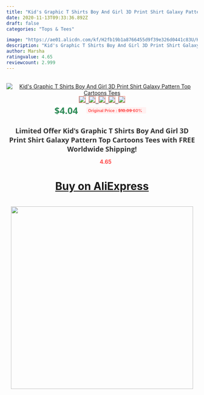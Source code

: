 ```yaml
---
title: "Kid's Graphic T Shirts Boy And Girl 3D Print Shirt Galaxy Pattern Top Cartoons Tees"
date: 2020-11-13T09:33:36.892Z
draft: false
categories: "Tops & Tees"

image: "https://ae01.alicdn.com/kf/H2fb19b1a8766455d9f39e326d0441c83U/Kid-s-Graphic-T-Shirts-Boy-And-Girl-3D-Print-Shirt-Galaxy-Pattern-Top-Cartoons-Tees.jpg"
description: "Kid's Graphic T Shirts Boy And Girl 3D Print Shirt Galaxy Pattern Top Cartoons Tees"
author: Marsha
ratingvalue: 4.65
reviewcount: 2.999
---
```

<br>
<div style="text-align: center;">
<a href="https://s.click.aliexpress.com/e/_Artp9j" target="_blank" rel="nofollow noopener noreferrer"><img alt="Kid's Graphic T Shirts Boy And Girl 3D Print Shirt Galaxy Pattern Top Cartoons Tees" class="magnifier-image" src="https://ae01.alicdn.com/kf/H2fb19b1a8766455d9f39e326d0441c83U/Kid-s-Graphic-T-Shirts-Boy-And-Girl-3D-Print-Shirt-Galaxy-Pattern-Top-Cartoons-Tees.jpg_640x640.jpg">
<br>
<img style="border:1px solid salmon" src="https://ae01.alicdn.com/kf/H2fb19b1a8766455d9f39e326d0441c83U/Kid-s-Graphic-T-Shirts-Boy-And-Girl-3D-Print-Shirt-Galaxy-Pattern-Top-Cartoons-Tees.jpg_120x120.jpg">&nbsp;&nbsp;<img style="border:1px solid salmon" src="https://ae01.alicdn.com/kf/H5fc3b0c479e4440dbca89a7ccae54baa1/Kid-s-Graphic-T-Shirts-Boy-And-Girl-3D-Print-Shirt-Galaxy-Pattern-Top-Cartoons-Tees.jpg_120x120.jpg">&nbsp;&nbsp;<img style="border:1px solid salmon" src="_120x120.jpg">&nbsp;&nbsp;<img style="border:1px solid salmon" src="_120x120.jpg">&nbsp;&nbsp;<img style="border:1px solid salmon" src="_120x120.jpg"></a></div><br0>
<div style="text-align: center;"><span style="background-color: white; border: 0px; box-sizing: border-box; color: seagreen; display: inline-block; font-family: &quot;open sans&quot; , &quot;arial&quot; , &quot;helvetica&quot; , sans-serif , &quot;heiti&quot;; font-size: 24px; font-stretch: inherit; font-weight: 700; line-height: inherit; margin: 0px 10px 0px 0px; padding: 0px; vertical-align: middle;">$4.04 </span>
<span style="background: rgb(255 , 241 , 241); border-radius: 3px; border: 0px; box-sizing: border-box; color: #ff4747; display: inline-block; font-family: inherit; font-size: 12px; font-stretch: inherit; font-style: inherit; font-variant: inherit; font-weight: 600; line-height: inherit; margin: 0px; padding: 2px 5px; transform: scale(0.9); vertical-align: middle;">Original Price : <b style="text-decoration: line-through;">$10.09 </b> 60%&nbsp;&nbsp;</span></div>
<h1 style="color: #333333; display: inline-block; font-family: &quot;open sans&quot; , &quot;arial&quot; , &quot;helvetica&quot; , sans-serif , &quot;heiti&quot;; font-size: 18px; font-stretch: inherit; font-weight: 700; text-align: center;">Limited Offer Kid's Graphic T Shirts Boy And Girl 3D Print Shirt Galaxy Pattern Top Cartoons Tees with FREE Worldwide Shipping!</h1>
<div style="color: #ff4747; text-align: center;">
<img src="https://4.bp.blogspot.com/-M0ZcTcb-5uY/XleCXlxnR4I/AAAAAAAAAEc/OrjgMkXV1oMQFaCRZj5HQwOCBcu3w1FegCPcBGAYYCw/s1600/star.png" style="height: 15px;">&nbsp;<b>4.65</b></div>
<div class="button_cont" align="center"><a class="buynow_a" href="https://s.click.aliexpress.com/e/_Artp9j" target="_blank" rel="nofollow noopener noreferrer"><H1>Buy on AliExpress</H1></a></div><br>
<div class="separator" style="clear: both; text-align: center;">
<img src="https://lh3.googleusercontent.com/-pTy5HemUv9M/XlePHvY0dAI/AAAAAAAAAE4/0nX5iRUoIWY8eMW9Dpxeirr157OZliDIgCLcBGAsYHQ/s1600/badge.gif" width="480">
</div>
